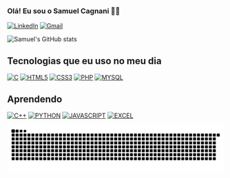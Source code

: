### Olá! Eu sou o Samuel Cagnani 👋🏻

[![LinkedIn](https://img.shields.io/badge/LinkedIn-0077B5?style=for-the-badge&logo=linkedin&logoColor=white)](https://www.linkedin.com/in/samuelcagnani)
[![Gmail](https://img.shields.io/badge/Gmail-D14836?style=for-the-badge&logo=gmail&logoColor=white)](https://mailto:samuelcagnani0@gmail.com)

![Samuel's GitHub stats](https://github-readme-stats.vercel.app/api?username=SamuelCagnani&show_icons=true&rank_icon=github&theme=github_dark)

## Tecnologias que eu uso no meu dia

[![C](https://img.shields.io/badge/C-00599C?style=for-the-badge&logo=c&logoColor=white)]()
[![HTML5](https://img.shields.io/badge/HTML5-E34F26?style=for-the-badge&logo=html5&logoColor=white)]()
[![CSS3](https://img.shields.io/badge/CSS3-1572B6?style=for-the-badge&logo=css3&logoColor=white)]()
[![PHP](https://img.shields.io/badge/PHP-777BB4?style=for-the-badge&logo=php&logoColor=white)]()
[![MYSQL](https://img.shields.io/badge/MySQL-00000F?style=for-the-badge&logo=mysql&logoColor=white)]()

## Aprendendo

[![C++](https://img.shields.io/badge/C%2B%2B-00599C?style=for-the-badge&logo=c%2B%2B&logoColor=white)]()
[![PYTHON](https://img.shields.io/badge/Python-3776AB?style=for-the-badge&logo=python&logoColor=white)]()
[![JAVASCRIPT](https://img.shields.io/badge/JavaScript-F7DF1E?style=for-the-badge&logo=javascript&logoColor=black)]()
[![EXCEL](https://img.shields.io/badge/Microsoft_Excel-217346?style=for-the-badge&logo=microsoft-excel&logoColor=white)]()

<picture>
      <source media="(prefers-color-scheme: dark)" srcset="https://raw.githubusercontent.com/diegosneves/diegosneves/output/github-contribution-grid-snake-dark.svg">
      <source media="(prefers-color-scheme: light)" srcset="https://raw.githubusercontent.com/diegosneves/diegosneves/output/github-contribution-grid-snake.svg">
      <img alt="github contribution grid snake animation" src="https://raw.githubusercontent.com/diegosneves/diegosneves/output/github-contribution-grid-snake.svg">
</picture>
